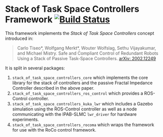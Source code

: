 # Stack of Task Space Controllers Framework [![Build Status](https://travis-ci.org/wxmerkt/stack_of_passive_controllers_controller.svg?branch=master)](https://travis-ci.org/wxmerkt/stack_of_passive_controllers_controller)

This framework implements the *Stack of Task Space Controllers* concept introduced in:

> Carlo Tiseo*, Wolfgang Merkt*, Wouter Wolfslag, Sethu Vijayakumar, and Michael Mistry. Safe and Compliant Control of Redundant Robots Using a Stack of Passive Task-Space Controllers. [arXiv: 2002.12249]([abc](https://arxiv.org/abs/2002.12249))

It is split in several packages:

1. `stack_of_task_space_controllers_core` which implements the core library for the stack of controllers and the passive Fractal Impedance Controller described in the above paper.
2. `stack_of_task_space_controllers_ros_control` which provides a ROS-Control controller.
3. `stack_of_task_space_controllers_kuka_lwr` which includes a Gazebo simulation using the ROS-Control controller as well as a node communicating with the IPAB-SLMC `lwr_driver` for hardware experiments.
4. `stack_of_task_space_controllers_rocoma` which wraps the framework for use with the RoCo control framework.
